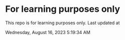 # For learning purposes only
This repo is for learning purposes only.
Last updated at

Wednesday, August 16, 2023 5:19:34 AM

